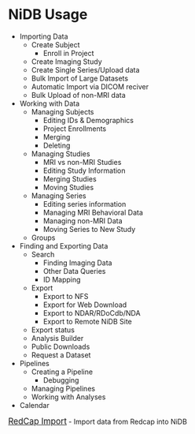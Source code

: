 # NiDB Usage

- Importing Data
  - Create Subject
    - Enroll in Project
  - Create Imaging Study
  - Create Single Series/Upload data
  - Bulk Import of Large Datasets
  - Automatic Import via DICOM reciver
  - Bulk Upload of non-MRI data
- Working with Data
  - Managing Subjects
    - Editing IDs & Demographics
    - Project Enrollments
    - Merging
    - Deleting
  - Managing Studies
    - MRI vs non-MRI Studies
    - Editing Study Information
    - Merging Studies
    - Moving Studies
  - Managing Series
    - Editing series information
    - Managing MRI Behavioral Data
    - Managing non-MRI Data
    - Moving Series to New Study
  - Groups
- Finding and Exporting Data
  - Search
    - Finding Imaging Data
    - Other Data Queries
    - ID Mapping
  - Export
    - Export to NFS
    - Export for Web Download
    - Export to NDAR/RDoCdb/NDA
    - Export to Remote NiDB Site
  - Export status
  - Analysis Builder
  - Public Downloads
  - Request a Dataset
- Pipelines
  - Creating a Pipeline
    - Debugging
  - Managing Pipelines
  - Working with Analyses
- Calendar

<a href="redcapimport.md" style="font-size: larger;">RedCap Import</a> - Import data from Redcap into NiDB
